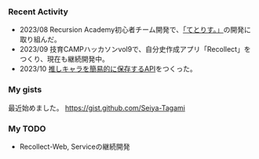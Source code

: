### Recent Activity
- 2023/08 Recursion Academy初心者チーム開発で、[「てとりす。」](https://github.com/teamdev-c/work-space)の開発に取り組んだ。
- 2023/09 技育CAMPハッカソンvol9で、自分史作成アプリ「Recollect」をつくり、現在も継続開発中。
- 2023/10 [推しキャラを簡易的に保存するAPI](https://github.com/Seiya-Tagami/favorite-character-management-api)をつくった。

### My gists
最近始めました。
https://gist.github.com/Seiya-Tagami

### My TODO
- Recollect-Web, Serviceの継続開発
<!--
**Seiya-Tagami/Seiya-Tagami** is a ✨ _special_ ✨ repository because its `README.md` (this file) appears on your GitHub profile.

Here are some ideas to get you started:

- 🔭 I’m currently working on ...
- 🌱 I’m currently learning ...
- 👯 I’m looking to collaborate on ...
- 🤔 I’m looking for help with ...
- 💬 Ask me about ...
- 📫 How to reach me: ...
- 😄 Pronouns: ...
- ⚡ Fun fact: ...
-->
